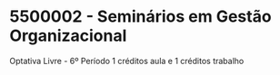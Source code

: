 # 5500002 - Seminários em Gestão Organizacional
Optativa Livre - 6º Período
1 créditos aula e 1 créditos trabalho
